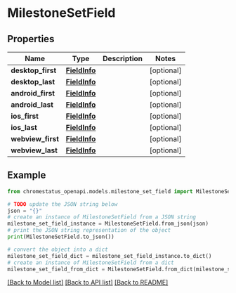 # MilestoneSetField


## Properties

Name | Type | Description | Notes
------------ | ------------- | ------------- | -------------
**desktop_first** | [**FieldInfo**](FieldInfo.md) |  | [optional] 
**desktop_last** | [**FieldInfo**](FieldInfo.md) |  | [optional] 
**android_first** | [**FieldInfo**](FieldInfo.md) |  | [optional] 
**android_last** | [**FieldInfo**](FieldInfo.md) |  | [optional] 
**ios_first** | [**FieldInfo**](FieldInfo.md) |  | [optional] 
**ios_last** | [**FieldInfo**](FieldInfo.md) |  | [optional] 
**webview_first** | [**FieldInfo**](FieldInfo.md) |  | [optional] 
**webview_last** | [**FieldInfo**](FieldInfo.md) |  | [optional] 

## Example

```python
from chromestatus_openapi.models.milestone_set_field import MilestoneSetField

# TODO update the JSON string below
json = "{}"
# create an instance of MilestoneSetField from a JSON string
milestone_set_field_instance = MilestoneSetField.from_json(json)
# print the JSON string representation of the object
print(MilestoneSetField.to_json())

# convert the object into a dict
milestone_set_field_dict = milestone_set_field_instance.to_dict()
# create an instance of MilestoneSetField from a dict
milestone_set_field_from_dict = MilestoneSetField.from_dict(milestone_set_field_dict)
```
[[Back to Model list]](../README.md#documentation-for-models) [[Back to API list]](../README.md#documentation-for-api-endpoints) [[Back to README]](../README.md)


